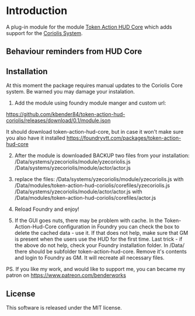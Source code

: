 # Introduction

A plug-in module for the module [Token Action HUD Core](https://foundryvtt.com/packages/token-action-hud-core) which adds support for the [Coriolis System](https://foundryvtt.com/packages/yzecoriolis).

## Behaviour reminders from HUD Core

## Installation

At this moment the package requires manual updates to the Coriolis Core system. Be warned you may damage your instalation.

1) Add the module using foundry module manger and custom url:

https://github.com/kbender84/token-action-hud-coriolis/releases/download/0.1/module.json

It should download token-action-hud-core, but in case it won't make sure you also have it installed
https://foundryvtt.com/packages/token-action-hud-core

2) After the module is downloaded BACKUP two files from your installation:
/Data/systems/yzecoriolis/module/yzecoriolis.js
/Data/systems/yzecoriolis/module/actor/actor.js

3) replace the files:
/Data/systems/yzecoriolis/module/yzecoriolis.js with /Data/modules/token-action-hud-coriolis/corefiles/yzecoriolis.js
/Data/systems/yzecoriolis/module/actor/actor.js with /Data/modules/token-action-hud-coriolis/corefiles/actor.js
4) Reload Foundry and enjoy!
5) If the GUI goes nuts, there may be problem with cache. In the Token-Action-Hud-Core configuration in Foundry you can check the box to delete the cached data - use it. If that does not help, make sure that GM is present when the users use the HUD for the first time. Last trick - if the above do not help, check your Foundry installation folder. In /Data/ there should be subfolder token-action-hud-core. Remove it's contents and login to Foundry as GM. It will recreate all necessary files.

PS. If you like my work, and would like to support me, you can became my patron on https://www.patreon.com/benderworks 
## License

This software is released under the MIT license.
